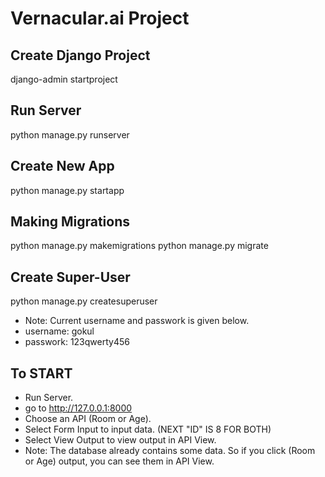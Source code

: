 # Vernacular.ai Project

## Create Django Project
django-admin startproject <PROJECT NAME> 

## Run Server
python manage.py runserver

## Create New App
python manage.py startapp <APP NAME>

## Making Migrations
python manage.py makemigrations
python manage.py migrate

## Create Super-User
python manage.py createsuperuser
- Note: Current username and passwork is given below.
 - username: gokul
 - passwork: 123qwerty456

## To START
- Run Server.
- go to http://127.0.0.1:8000
- Choose an API (Room or Age).
- Select Form Input to input data. (NEXT "ID" IS 8 FOR BOTH)
- Select View Output to view output in API View. 
- Note: The database already contains some data. So if you click (Room or Age) output, you can see them in API View.
